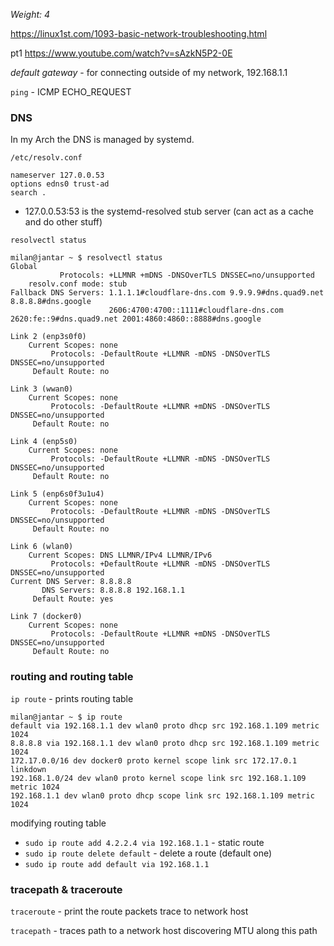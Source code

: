 _Weight: 4_

https://linux1st.com/1093-basic-network-troubleshooting.html

pt1 https://www.youtube.com/watch?v=sAzkN5P2-0E

_default gateway_ - for connecting outside of my network, 192.168.1.1

`ping` - ICMP ECHO_REQUEST 

### DNS

In my Arch the DNS is managed by systemd.

`/etc/resolv.conf`

```
nameserver 127.0.0.53
options edns0 trust-ad
search .
```

- 127.0.0.53:53 is the systemd-resolved stub server (can act as a cache and do other stuff)

`resolvectl status`

```
milan@jantar ~ $ resolvectl status
Global
           Protocols: +LLMNR +mDNS -DNSOverTLS DNSSEC=no/unsupported
    resolv.conf mode: stub
Fallback DNS Servers: 1.1.1.1#cloudflare-dns.com 9.9.9.9#dns.quad9.net 8.8.8.8#dns.google
                      2606:4700:4700::1111#cloudflare-dns.com 2620:fe::9#dns.quad9.net 2001:4860:4860::8888#dns.google

Link 2 (enp3s0f0)
    Current Scopes: none
         Protocols: -DefaultRoute +LLMNR -mDNS -DNSOverTLS DNSSEC=no/unsupported
     Default Route: no

Link 3 (wwan0)
    Current Scopes: none
         Protocols: -DefaultRoute +LLMNR +mDNS -DNSOverTLS DNSSEC=no/unsupported
     Default Route: no

Link 4 (enp5s0)
    Current Scopes: none
         Protocols: -DefaultRoute +LLMNR -mDNS -DNSOverTLS DNSSEC=no/unsupported
     Default Route: no

Link 5 (enp6s0f3u1u4)
    Current Scopes: none
         Protocols: -DefaultRoute +LLMNR -mDNS -DNSOverTLS DNSSEC=no/unsupported
     Default Route: no

Link 6 (wlan0)
    Current Scopes: DNS LLMNR/IPv4 LLMNR/IPv6
         Protocols: +DefaultRoute +LLMNR -mDNS -DNSOverTLS DNSSEC=no/unsupported
Current DNS Server: 8.8.8.8
       DNS Servers: 8.8.8.8 192.168.1.1
     Default Route: yes

Link 7 (docker0)
    Current Scopes: none
         Protocols: -DefaultRoute +LLMNR +mDNS -DNSOverTLS DNSSEC=no/unsupported
     Default Route: no
```

### routing and routing table

`ip route` - prints routing table

```
milan@jantar ~ $ ip route
default via 192.168.1.1 dev wlan0 proto dhcp src 192.168.1.109 metric 1024
8.8.8.8 via 192.168.1.1 dev wlan0 proto dhcp src 192.168.1.109 metric 1024
172.17.0.0/16 dev docker0 proto kernel scope link src 172.17.0.1 linkdown
192.168.1.0/24 dev wlan0 proto kernel scope link src 192.168.1.109 metric 1024
192.168.1.1 dev wlan0 proto dhcp scope link src 192.168.1.109 metric 1024
```

modifying routing table

- `sudo ip route add 4.2.2.4 via 192.168.1.1` - static route
- `sudo ip route delete default` - delete a route (default one)
- `sudo ip route add default via 192.168.1.1`

### tracepath & traceroute

`traceroute` - print the route packets trace to network host

`tracepath` - traces path to a network host discovering MTU along this path
